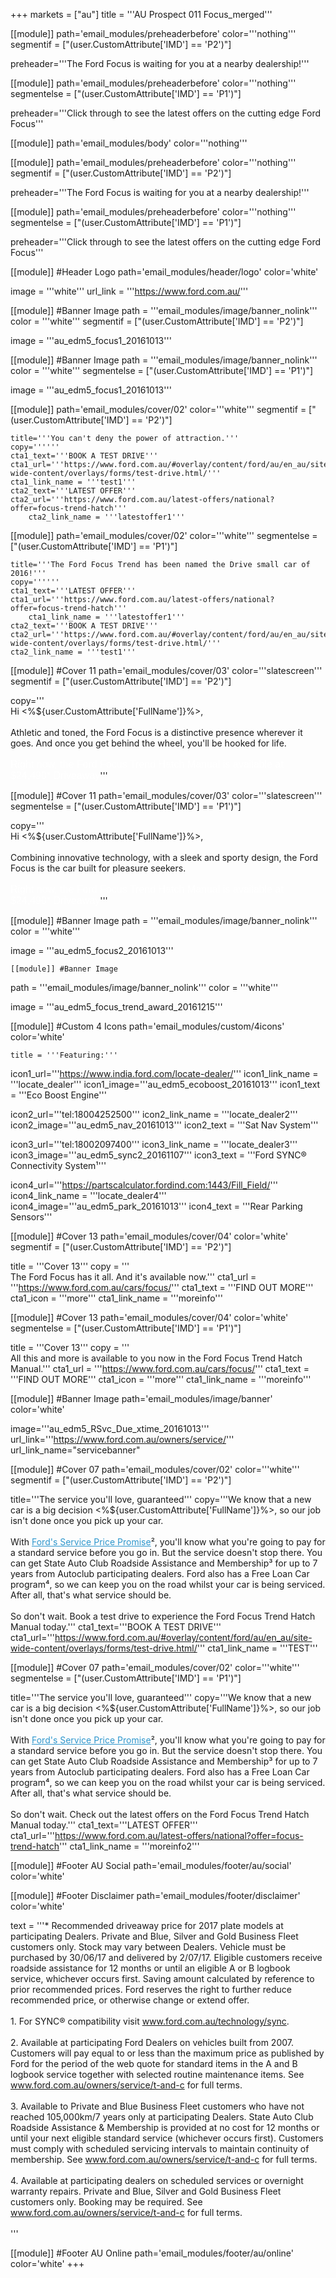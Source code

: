 +++
markets = ["au"]
title = '''AU Prospect 011 Focus_merged'''

[[module]]
path='email_modules/preheaderbefore'
color='''nothing'''
segmentif = ["(user.CustomAttribute['IMD'] == 'P2')"]

   preheader='''The Ford Focus is waiting for you at a nearby dealership!'''

[[module]]
path='email_modules/preheaderbefore'
color='''nothing'''
segmentelse = ["(user.CustomAttribute['IMD'] == 'P1')"]

   preheader='''Click through to see the latest offers on the cutting edge Ford Focus'''

[[module]]
path='email_modules/body'
color='''nothing'''

[[module]]
path='email_modules/preheaderbefore'
color='''nothing'''
segmentif = ["(user.CustomAttribute['IMD'] == 'P2')"]

   preheader='''The Ford Focus is waiting for you at a nearby dealership!'''

[[module]]
path='email_modules/preheaderbefore'
color='''nothing'''
segmentelse = ["(user.CustomAttribute['IMD'] == 'P1')"]

   preheader='''Click through to see the latest offers on the cutting edge Ford Focus'''

[[module]] #Header Logo
path='email_modules/header/logo'
color='white'

  image = '''white'''
  url_link = '''https://www.ford.com.au/'''

[[module]] #Banner Image
path = '''email_modules/image/banner_nolink'''
color = '''white'''
segmentif = ["(user.CustomAttribute['IMD'] == 'P2')"]

  image = '''au_edm5_focus1_20161013'''

[[module]] #Banner Image
path = '''email_modules/image/banner_nolink'''
color = '''white'''
segmentelse = ["(user.CustomAttribute['IMD'] == 'P1')"]

  image = '''au_edm5_focus1_20161013'''

[[module]]
path='email_modules/cover/02'
color='''white'''
segmentif = ["(user.CustomAttribute['IMD'] == 'P2')"]

    title='''You can't deny the power of attraction.'''
    copy=''''''
    cta1_text='''BOOK A TEST DRIVE'''
    cta1_url='''https://www.ford.com.au/#overlay/content/ford/au/en_au/site-wide-content/overlays/forms/test-drive.html/'''
  	cta1_link_name = '''test1'''
    cta2_text='''LATEST OFFER'''
    cta2_url='''https://www.ford.com.au/latest-offers/national?offer=focus-trend-hatch'''
		cta2_link_name = '''latestoffer1'''

[[module]]
path='email_modules/cover/02'
color='''white'''
segmentelse = ["(user.CustomAttribute['IMD'] == 'P1')"]

    title='''The Ford Focus Trend has been named the Drive small car of 2016!'''
    copy=''''''
    cta1_text='''LATEST OFFER'''
    cta1_url='''https://www.ford.com.au/latest-offers/national?offer=focus-trend-hatch'''
		cta1_link_name = '''latestoffer1'''
    cta2_text='''BOOK A TEST DRIVE'''
    cta2_url='''https://www.ford.com.au/#overlay/content/ford/au/en_au/site-wide-content/overlays/forms/test-drive.html/'''
  	cta2_link_name = '''test1'''

[[module]] #Cover 11
path='email_modules/cover/03'
color='''slatescreen'''
segmentif = ["(user.CustomAttribute['IMD'] == 'P2')"]

  copy='''<br />Hi <%${user.CustomAttribute['FullName']}%>,  <br /><br />
	Athletic and toned, the Ford Focus is a distinctive presence wherever it goes. And once you get behind the wheel, you'll be hooked for life. </span><br /><br /><span style="font-size:16px; color:#FFFFFF; font-family:Arial, Helvetica, sans-serif ;">Right now, the Ford Focus Trend Hatch Manual is available at $24,490* Driveaway</span>'''

[[module]] #Cover 11
path='email_modules/cover/03'
color='''slatescreen'''
segmentelse = ["(user.CustomAttribute['IMD'] == 'P1')"]

  copy='''<br />Hi <%${user.CustomAttribute['FullName']}%>,  <br /><br />
	Combining innovative technology, with a sleek and sporty design, the Ford Focus is the car built for pleasure seekers.</span><br /><br /><span style="font-size:16px; color:#FFFFFF; font-family:Arial, Helvetica, sans-serif ;">Right now, the Ford Focus Trend Hatch Manual is available at $24,490* Driveaway</span>'''

  [[module]] #Banner Image
path = '''email_modules/image/banner_nolink'''
color = '''white'''

  image = '''au_edm5_focus2_20161013'''

    [[module]] #Banner Image
path = '''email_modules/image/banner_nolink'''
color = '''white'''

  image = '''au_edm5_focus_trend_award_20161215'''


[[module]] #Custom 4 Icons
path='email_modules/custom/4icons'
color='white'

	title = '''Featuring:'''
  icon1_url='''https://www.india.ford.com/locate-dealer/'''
  icon1_link_name = '''locate_dealer'''
  icon1_image='''au_edm5_ecoboost_20161013'''
  icon1_text = '''Eco Boost Engine'''

  icon2_url='''tel:18004252500'''
  icon2_link_name = '''locate_dealer2'''
  icon2_image='''au_edm5_nav_20161013'''
  icon2_text = '''Sat Nav System'''

  icon3_url='''tel:18002097400'''
  icon3_link_name = '''locate_dealer3'''
  icon3_image='''au_edm5_sync2_20161107'''
  icon3_text = '''Ford SYNC® Connectivity System&#185;'''

  icon4_url='''https://partscalculator.fordind.com:1443/Fill_Field/'''
  icon4_link_name = '''locate_dealer4'''
  icon4_image='''au_edm5_park_20161013'''
  icon4_text = '''Rear Parking Sensors'''

[[module]] #Cover 13
path='email_modules/cover/04'
color='white'
segmentif = ["(user.CustomAttribute['IMD'] == 'P2')"]

  title = '''Cover 13'''
  copy = '''<br />The Ford Focus has it all. And it's available now.'''
  cta1_url = '''https://www.ford.com.au/cars/focus/'''
  cta1_text = '''FIND OUT MORE'''
  cta1_icon = '''more'''
  cta1_link_name = '''moreinfo'''

[[module]] #Cover 13
path='email_modules/cover/04'
color='white'
segmentelse = ["(user.CustomAttribute['IMD'] == 'P1')"]

title = '''Cover 13'''
  copy = '''<br />All this and more is available to you now in the Ford Focus Trend Hatch Manual.'''
  cta1_url = '''https://www.ford.com.au/cars/focus/'''
  cta1_text = '''FIND OUT MORE'''
  cta1_icon = '''more'''
  cta1_link_name = '''moreinfo'''


[[module]] #Banner Image
path='email_modules/image/banner'
color='white'

  image='''au_edm5_RSvc_Due_xtime_20161013'''
  url_link='''https://www.ford.com.au/owners/service/'''
	url_link_name="servicebanner"

[[module]] #Cover 07
path='email_modules/cover/02'
color='''white'''
segmentif = ["(user.CustomAttribute['IMD'] == 'P2')"]

  title='''The service you'll love, guaranteed'''
  copy='''We know that a new car is a big decision <%${user.CustomAttribute['FullName']}%>, so our job isn't done once you pick up your car.<br /><br />
	With <a href="https://www.ford.com.au/owners/service/calculator?edm" name="calculator" style="text-decoration:underline; color:#2d96cd">Ford's Service Price Promise</a>&#178;, you'll know what you're going to pay for a standard service before you go in. But the service doesn't stop there. You can get State Auto Club Roadside Assistance and Membership&#179; for up to 7 years from Autoclub participating dealers. Ford also has a Free Loan Car program&#8308;, so we can keep you on the road whilst your car is being serviced. After all, that's what service should be.<br /><br />
	So don't wait. Book a test drive to experience the Ford Focus Trend Hatch Manual today.'''
  cta1_text='''BOOK A TEST DRIVE'''
  cta1_url='''https://www.ford.com.au/#overlay/content/ford/au/en_au/site-wide-content/overlays/forms/test-drive.html/'''
  cta1_link_name = '''TEST'''

[[module]] #Cover 07
path='email_modules/cover/02'
color='''white'''
segmentelse = ["(user.CustomAttribute['IMD'] == 'P1')"]

  title='''The service you'll love, guaranteed'''
  copy='''We know that a new car is a big decision <%${user.CustomAttribute['FullName']}%>, so our job isn't done once you pick up your car.<br /><br />
	With <a href="https://www.ford.com.au/owners/service/calculator?edm" name="calculator" style="text-decoration:underline; color:#2d96cd">Ford's Service Price Promise</a>&#178;, you'll know what you're going to pay for a standard service before you go in. But the service doesn't stop there. You can get State Auto Club Roadside Assistance and Membership&#179; for up to 7 years from Autoclub participating dealers. Ford also has a Free Loan Car program&#8308;, so we can keep you on the road whilst your car is being serviced. After all, that's what service should be.<br /><br />
	So don't wait. Check out the latest offers on the Ford Focus Trend Hatch Manual today.'''
  cta1_text='''LATEST OFFER'''
  cta1_url='''https://www.ford.com.au/latest-offers/national?offer=focus-trend-hatch'''
  cta1_link_name = '''moreinfo2'''


[[module]] #Footer AU Social
path='email_modules/footer/au/social'
color='white'

[[module]] #Footer Disclaimer
path='email_modules/footer/disclaimer'
color='white'

 text = '''* Recommended driveaway price for 2017 plate models at participating Dealers. Private and Blue, Silver and Gold Business Fleet customers only. Stock may vary between Dealers. Vehicle must be purchased by 30/06/17 and delivered by 2/07/17. Eligible customers receive roadside assistance for 12 months or until an eligible A or B logbook service, whichever occurs first. Saving amount calculated by reference to prior recommended prices. Ford reserves the right to further reduce recommended price, or otherwise change or extend offer.<br /><br />
	1. For SYNC® compatibility visit <a href="https://www.ford.com.au/technology/sync/" name="sync" style="text-decoration:underline; color:#91a4b1">www.ford.com.au/technology/sync</a>.<br /><br />
	2. Available at participating Ford Dealers on vehicles built from 2007. Customers will pay equal to or less than the maximum price as published by Ford for the period of the web quote for standard items in the A and B logbook service together with selected routine maintenance items. See <a href="https://www.ford.com.au/owners/service/t-and-c/" name="term1" style="text-decoration:underline; color:#91a4b1">www.ford.com.au/owners/service/t-and-c</a> for full terms.<br /><br />
	3. Available to Private and Blue Business Fleet customers who have not reached 105,000km/7 years only at participating Dealers. State Auto Club Roadside Assistance & Membership is provided at no cost for 12 months or until your next eligible standard service (whichever occurs first). Customers must comply with scheduled servicing intervals to maintain continuity of membership. See <a href="https://www.ford.com.au/owners/service/t-and-c/" name="term2" style="text-decoration:underline; color:#91a4b1">www.ford.com.au/owners/service/t-and-c</a> for full terms.<br /><br />
	4. Available at participating dealers on scheduled services or overnight warranty repairs. Private and Blue, Silver and Gold Business Fleet customers only. Booking may be required. See <a href="https://www.ford.com.au/owners/service/t-and-c/" name="term3" style="text-decoration:underline; color:#91a4b1">www.ford.com.au/owners/service/t-and-c</a> for full terms.<br /><br />'''

[[module]] #Footer AU Online
path='email_modules/footer/au/online'
color='white'
+++
